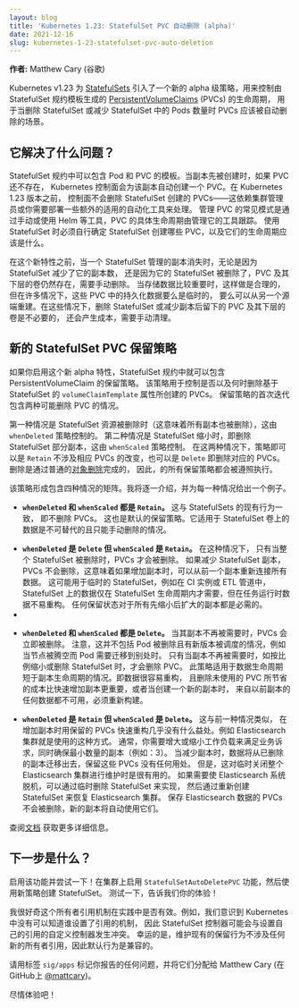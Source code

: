 ```yaml
---
layout: blog
title: 'Kubernetes 1.23: StatefulSet PVC 自动删除 (alpha)'
date: 2021-12-16
slug: kubernetes-1-23-statefulset-pvc-auto-deletion
---
```

<!--
layout: blog
title: 'Kubernetes 1.23: StatefulSet PVC Auto-Deletion (alpha)'
date: 2021-12-16
slug: kubernetes-1-23-statefulset-pvc-auto-deletion
-->

<!--
**Author:** Matthew Cary (Google)
-->
**作者:** Matthew Cary (谷歌)

<!--
Kubernetes v1.23 introduced a new, alpha-level policy for
[StatefulSets](docs/concepts/workloads/controllers/statefulset/) that controls the lifetime of
[PersistentVolumeClaims](docs/concepts/storage/persistent-volumes/) (PVCs) generated from the
StatefulSet spec template for cases when they should be deleted automatically when the StatefulSet
is deleted or pods in the StatefulSet are scaled down.
-->
Kubernetes v1.23 为 [StatefulSets](/zh/docs/concepts/workloads/controllers/statefulset/)
引入了一个新的 alpha 级策略，用来控制由 StatefulSet 规约模板生成的
[PersistentVolumeClaims](/zh/docs/concepts/storage/persistent-volumes/) (PVCs) 的生命周期，
用于当删除 StatefulSet 或减少 StatefulSet 中的 Pods 数量时 PVCs 应该被自动删除的场景。

<!--
## What problem does this solve?
-->
## 它解决了什么问题？

<!--
A StatefulSet spec can include Pod and PVC templates. When a replica is first created, the
Kubernetes control plane creates a PVC for that replica if one does not already exist. The behavior
before Kubernetes v1.23 was that the control plane never cleaned up the PVCs created for
StatefulSets - this was left up to the cluster administrator, or to some add-on automation that
you’d have to find, check suitability, and deploy. The common pattern for managing PVCs, either
manually or through tools such as Helm, is that the PVCs are tracked by the tool that manages them,
with explicit lifecycle. Workflows that use StatefulSets must determine on their own what PVCs are
created by a StatefulSet and what their lifecycle should be.
-->
StatefulSet 规约中可以包含 Pod 和 PVC 的模板。当副本先被创建时，如果 PVC 还不存在，
Kubernetes 控制面会为该副本自动创建一个 PVC。在 Kubernetes 1.23 版本之前，
控制面不会删除 StatefulSet 创建的 PVCs——这依赖集群管理员或你需要部署一些额外的适用的自动化工具来处理。
管理 PVC 的常见模式是通过手动或使用 Helm 等工具，PVC 的具体生命周期由管理它的工具跟踪。
使用 StatefulSet 时必须自行确定 StatefulSet 创建哪些 PVC，以及它们的生命周期应该是什么。

<!--
Before this new feature, when a StatefulSet-managed replica disappears, either because the
StatefulSet is reducing its replica count, or because its StatefulSet is deleted, the PVC and its
backing volume remains and must be manually deleted. While this behavior is appropriate when the
data is critical, in many cases the persistent data in these PVCs is either temporary, or can be
reconstructed from another source. In those cases, PVCs and their backing volumes remaining after
their StatefulSet or replicas have been deleted are not necessary, incur cost, and require manual
cleanup.
-->
在这个新特性之前，当一个 StatefulSet 管理的副本消失时，无论是因为 StatefulSet 减少了它的副本数，
还是因为它的 StatefulSet 被删除了，PVC 及其下层的卷仍然存在，需要手动删除。
当存储数据比较重要时，这样做是合理的，但在许多情况下，这些 PVC 中的持久化数据要么是临时的，
要么可以从另一个源端重建。在这些情况下，删除 StatefulSet 或减少副本后留下的 PVC 及其下层的卷是不必要的，
还会产生成本，需要手动清理。

<!--
## The new StatefulSet PVC retention policy
-->
## 新的 StatefulSet PVC 保留策略

<!--
If you enable the alpha feature, a StatefulSet spec includes a PersistentVolumeClaim retention
policy.  This is used to control if and when PVCs created from a StatefulSet’s `volumeClaimTemplate`
are deleted.  This first iteration of the retention policy contains two situations where PVCs may be
deleted.
-->
如果你启用这个新 alpha 特性，StatefulSet 规约中就可以包含 PersistentVolumeClaim 的保留策略。
该策略用于控制是否以及何时删除基于 StatefulSet 的 `volumeClaimTemplate` 属性所创建的 PVCs。
保留策略的首次迭代包含两种可能删除 PVC 的情况。

<!--
The first situation is when the StatefulSet resource is deleted (which implies that all replicas are
also deleted). This is controlled by the `whenDeleted` policy. The second situation, controlled by
`whenScaled` is when the StatefulSet is scaled down, which removes some but not all of the replicas
in a StatefulSet. In both cases the policy can either be `Retain`, where the corresponding PVCs are
not touched, or `Delete`, which means that PVCs are deleted. The deletion is done with a normal
[object deletion](/docs/concepts/architecture/garbage-collection/), so that, for example, all
retention policies for the underlying PV are respected.
-->
第一种情况是 StatefulSet 资源被删除时（这意味着所有副本也被删除），这由 `whenDeleted` 策略控制的。
第二种情况是 StatefulSet 缩小时，即删除 StatefulSet 部分副本，这由 `whenScaled` 策略控制。
在这两种情况下，策略即可以是 `Retain` 不涉及相应 PVCs 的改变，也可以是 `Delete` 即删除对应的 PVCs。
删除是通过普通的[对象删除](/zh/docs/concepts/architecture/garbage-collection/)完成的，
因此，的所有保留策略都会被遵照执行。

<!--
This policy forms a matrix with four cases. I’ll walk through and give an example for each one.
-->
该策略形成包含四种情况的矩阵。我将逐一介绍，并为每一种情况给出一个例子。

<!--
  * **`whenDeleted` and `whenScaled` are both `Retain`.** This matches the existing behavior for
    StatefulSets, where no PVCs are deleted. This is also the default retention policy. It’s
    appropriate to use when data on StatefulSet volumes may be irreplaceable and should only be
    deleted manually.
-->
  * **`whenDeleted` 和 `whenScaled` 都是 `Retain`。** 这与 StatefulSets 的现有行为一致，
    即不删除 PVCs。 这也是默认的保留策略。它适用于 StatefulSet
    卷上的数据是不可替代的且只能手动删除的情况。
 
<!--
  * **`whenDeleted` is `Delete` and `whenScaled` is `Retain`.** In this case, PVCs are deleted only when
    the entire StatefulSet is deleted. If the StatefulSet is scaled down, PVCs are not touched,
    meaning they are available to be reattached if a scale-up occurs with any data from the previous
    replica. This might be used for a temporary StatefulSet, such as in a CI instance or ETL
    pipeline, where the data on the StatefulSet is needed only during the lifetime of the
    StatefulSet lifetime, but while the task is running the data is not easily reconstructible. Any
    retained state is needed for any replicas that scale down and then up.
-->
  * **`whenDeleted` 是 `Delete` 但 `whenScaled` 是 `Retain`。** 在这种情况下，
    只有当整个 StatefulSet 被删除时，PVCs 才会被删除。
    如果减少 StatefulSet 副本，PVCs 不会删除，这意味着如果增加副本时，可以从前一个副本重新连接所有数据。
    这可能用于临时的 StatefulSet，例如在 CI 实例或 ETL 管道中，
    StatefulSet 上的数据仅在 StatefulSet 生命周期内才需要，但在任务运行时数据不易重构。
    任何保留状态对于所有先缩小后扩大的副本都是必需的。
  * 
<!--
  * **`whenDeleted` and `whenScaled` are both `Delete`.** PVCs are deleted immediately when their
    replica is no longer needed. Note this does not include when a Pod is deleted and a new version
    rescheduled, for example when a node is drained and Pods need to migrate elsewhere. The PVC is
    deleted only when the replica is no longer needed as signified by a scale-down or StatefulSet
    deletion. This use case is for when data does not need to live beyond the life of its
    replica. Perhaps the data is easily reconstructable and the cost savings of deleting unused PVCs
    is more important than quick scale-up, or perhaps that when a new replica is created, any data
    from a previous replica is not usable and must be reconstructed anyway.
-->
  * **`whenDeleted` 和 `whenScaled` 都是 `Delete`。** 当其副本不再被需要时，PVCs 会立即被删除。
    注意，这并不包括 Pod 被删除且有新版本被调度的情况，例如当节点被腾空而 Pod 需要迁移到别处时。
    只有当副本不再被需要时，如按比例缩小或删除 StatefulSet 时，才会删除 PVC。
    此策略适用于数据生命周期短于副本生命周期的情况。即数据很容易重构，
    且删除未使用的 PVC 所节省的成本比快速增加副本更重要，或者当创建一个新的副本时，
    来自以前副本的任何数据都不可用，必须重新构建。

<!--
  * **`whenDeleted` is `Retain` and `whenScaled` is `Delete`.** This is similar to the previous case,
    when there is little benefit to keeping PVCs for fast reuse during scale-up. An example of a
    situation where you might use this is an Elasticsearch cluster. Typically you would scale that
    workload up and down to match demand, whilst ensuring a minimum number of replicas (for example:
    3). When scaling down, data is migrated away from removed replicas and there is no benefit to
    retaining those PVCs. However, it can be useful to bring the entire Elasticsearch cluster down
    temporarily for maintenance. If you need to take the Elasticsearch system offline, you can do
    this by temporarily deleting the StatefulSet, and then bringing the Elasticsearch cluster back
    by recreating the StatefulSet. The PVCs holding the Elasticsearch data will still exist and the
    new replicas will automatically use them.
-->
  * **`whenDeleted` 是 `Retain` 但 `whenScaled` 是 `Delete`。** 这与前一种情况类似，
    在增加副本时用保留的 PVCs 快速重构几乎没有什么益处。例如 Elasticsearch 集群就是使用的这种方式。
    通常，你需要增大或缩小工作负载来满足业务诉求，同时确保最小数量的副本（例如：3）。
    当减少副本时，数据将从已删除的副本迁移出去，保留这些 PVCs 没有任何用处。
    但是，这对临时关闭整个 Elasticsearch 集群进行维护时是很有用的。
    如果需要使 Elasticsearch 系统脱机，可以通过临时删除 StatefulSet 来实现，
    然后通过重新创建 StatefulSet 来恢复 Elasticsearch 集群。
    保存 Elasticsearch 数据的 PVCs 不会被删除，新的副本将自动使用它们。
  
<!--
  Visit the
[documentation](docs/concepts/workloads/controllers/statefulset/#persistentvolumeclaim-policies) to
see all the details.
-->
查阅[文档](/zh/docs/concepts/workloads/controllers/statefulset/#persistentvolumeclaim-policies)
获取更多详细信息。

<!--
## What’s next?
-->
## 下一步是什么？

<!--
Enable the feature and try it out! Enable the `StatefulSetAutoDeletePVC` feature gate on a cluster,
then create a StatefulSet using the new policy. Test it out and tell us what you think!
-->
启用该功能并尝试一下！在集群上启用 `StatefulSetAutoDeletePVC` 功能，然后使用新策略创建 StatefulSet。
测试一下，告诉我们你的体验！

<!--
I'm very curious to see if this owner reference mechanism works well in practice. For example, we
realized there is no mechanism in Kubernetes for knowing who set a reference, so it’s possible that
the StatefulSet controller may fight with custom controllers that set their own
references. Fortunately, maintaining the existing retention behavior does not involve any new owner
references, so default behavior will be compatible.
-->
我很好奇这个所有者引用机制在实践中是否有效。例如，我们意识到 Kubernetes 中没有可以知道谁设置了引用的机制，
因此 StatefulSet 控制器可能会与设置自己的引用的自定义控制器发生冲突。
幸运的是，维护现有的保留行为不涉及任何新的所有者引用，因此默认行为是兼容的。

<!--
Please tag any issues you report with the label `sig/apps` and assign them to Matthew Cary
([@mattcary](https://github.com/mattcary) at GitHub).
-->
请用标签 `sig/apps` 标记你报告的任何问题，并将它们分配给 Matthew Cary
(在 GitHub上 [@mattcary](https://github.com/mattcary))。

<!--
Enjoy!
-->
尽情体验吧！

